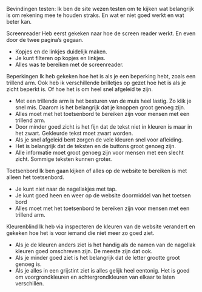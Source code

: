Bevindingen testen:
Ik ben de site wezen testen om te kijken wat belangrijk is om rekening mee te houden straks. En wat er niet goed werkt en wat beter kan.

Screenreader
Heb eerst gekeken naar hoe de screen reader werkt. En even door de twee pagina’s gegaan. 
-	Kopjes en de linkjes duidelijk maken.
-	Je kunt filteren op kopjes en linkjes. 
-	Alles was te bereiken met de screenreader.

Beperkingen
Ik heb gekeken hoe het is als je een beperking hebt, zoals een trillend arm. Ook heb ik verschillende brilletjes op gezet hoe het is als je zicht beperkt is. Of hoe het is om heel snel afgeleid te zijn. 
-	Met een trillende arm is het besturen van de muis heel lastig. Zo klik je snel mis. Daarom is het belangrijk dat je knoppen groot genoeg zijn.
-	Alles moet met het toetsenbord te bereiken zijn voor mensen met een trillend arm. 
-	Door minder goed zicht is het fijn dat de tekst niet in kleuren is maar in het zwart. Gekleurde tekst moet zwart worden.
-	Als je snel afgeleid bent zorgen de vele kleuren snel voor afleiding. 
-	Het is belangrijk dat de teksten en de buttons groot genoeg zijn.
-	Alle informatie moet groot genoeg zijn voor mensen met een slecht zicht. Sommige teksten kunnen groter.

Toetsenbord
Ik ben gaan kijken of alles op de website te bereiken is met alleen het toetsenbord.

-	Je kunt niet naar de nagellakjes met tap.
-	Je kunt goed heen en weer op de website doormiddel van het toetsen bord
-	Alles moet met het toetsenbord te bereiken zijn voor mensen met een trillend arm. 

Kleurenblind
Ik heb via inspecteren de kleuren van de website verandert en gekeken hoe het is voor iemand die niet meer zo goed ziet.

-	Als je de kleuren anders ziet is het handig als de namen van de nagellak kleuren goed omschreven zijn. De meeste zijn dat ook.
-	Als je minder goed ziet is het belangrijk dat de letter grootte groot genoeg is.
-	Als je alles in een grijstint ziet is alles gelijk heel eentonig. Het is goed om voorgrondkleuren en achtergrondkleuren van elkaar te laten verschillen.





